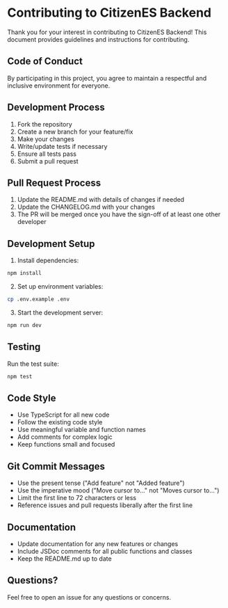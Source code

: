 # Contributing to CitizenES Backend

Thank you for your interest in contributing to CitizenES Backend! This document provides guidelines and instructions for contributing.

## Code of Conduct

By participating in this project, you agree to maintain a respectful and inclusive environment for everyone.

## Development Process

1. Fork the repository
2. Create a new branch for your feature/fix
3. Make your changes
4. Write/update tests if necessary
5. Ensure all tests pass
6. Submit a pull request

## Pull Request Process

1. Update the README.md with details of changes if needed
2. Update the CHANGELOG.md with your changes
3. The PR will be merged once you have the sign-off of at least one other developer

## Development Setup

1. Install dependencies:
```bash
npm install
```

2. Set up environment variables:
```bash
cp .env.example .env
```

3. Start the development server:
```bash
npm run dev
```

## Testing

Run the test suite:
```bash
npm test
```

## Code Style

- Use TypeScript for all new code
- Follow the existing code style
- Use meaningful variable and function names
- Add comments for complex logic
- Keep functions small and focused

## Git Commit Messages

- Use the present tense ("Add feature" not "Added feature")
- Use the imperative mood ("Move cursor to..." not "Moves cursor to...")
- Limit the first line to 72 characters or less
- Reference issues and pull requests liberally after the first line

## Documentation

- Update documentation for any new features or changes
- Include JSDoc comments for all public functions and classes
- Keep the README.md up to date

## Questions?

Feel free to open an issue for any questions or concerns. 